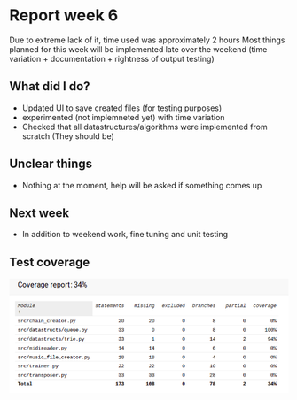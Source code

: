 # Report week 6

Due to extreme lack of it, time used was approximately 2 hours
Most things planned for this week will be implemented late over the weekend (time variation + documentation + rightness of output testing)

## What did I do?

 - Updated UI to save created files (for testing purposes)
 - experimented (not implemneted yet) with time variation
 - Checked that all datastructures/algorithms were implemented from scratch (They should be)
 
## Unclear things

 - Nothing at the moment, help will be asked if something comes up
 
## Next week

 - In addition to weekend work, fine tuning and unit testing 

 ## Test coverage

![Coverage](../pictures/coverage_week_6.png)